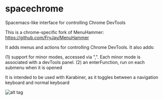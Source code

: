 # spacechrome
Spacemacs-like interface for controlling Chrome DevTools

This is a chrome-specific fork of MenuHammer: https://github.com/FryJay/MenuHammer

It adds menus and actions for controlling Chrome DevTools. It also adds:

(1) support for minor modes, accessed via ",". Each minor mode is associated with a devTools panel.
(2) an enterFunction, run on each submenu when it is opened

It is intended to be used with Karabiner, as it toggles between a navigation keyboard and normal keyboard

![alt tag](https://user-images.githubusercontent.com/14083293/68520490-c3368180-02ca-11ea-9524-d17e1a834463.png)
